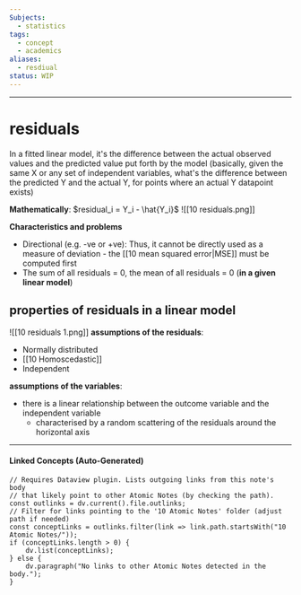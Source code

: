 ```yaml
---
Subjects:
  - statistics
tags:
  - concept
  - academics
aliases:
  - resdiual
status: WIP
---
```

---
# residuals 
In a fitted linear model, it's the difference between the actual observed values and the predicted value put forth by the model (basically, given the same X or any set of independent variables, what's the difference between the predicted Y and the actual Y, for points where an actual Y datapoint exists)

**Mathematically**: 
$residual_i = Y_i - \hat{Y_i}$
![[10 residuals.png]]

**Characteristics and problems**
- Directional (e.g. -ve or +ve): Thus, it cannot be directly used as a measure of deviation - the [[10 mean squared error|MSE]] must be computed first
- The sum of all residuals = 0, the mean of all residuals = 0 (**in a given linear model**)
## properties of residuals in a linear model
![[10 residuals 1.png]]
**assumptions of the residuals**:
- Normally distributed
- [[10 Homoscedastic]]
- Independent

**assumptions of the variables**:
- there is a linear relationship between the outcome variable and the independent variable
	- characterised by a random scattering of the residuals around the horizontal axis

---
#### Linked Concepts (Auto-Generated)
```dataviewjs
// Requires Dataview plugin. Lists outgoing links from this note's body
// that likely point to other Atomic Notes (by checking the path).
const outlinks = dv.current().file.outlinks;
// Filter for links pointing to the '10 Atomic Notes' folder (adjust path if needed)
const conceptLinks = outlinks.filter(link => link.path.startsWith("10 Atomic Notes/"));
if (conceptLinks.length > 0) {
    dv.list(conceptLinks);
} else {
    dv.paragraph("No links to other Atomic Notes detected in the body.");
}
```